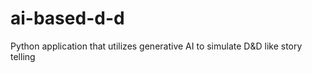 # ai-based-d-d
Python application that utilizes generative AI to simulate D&amp;D like story telling
